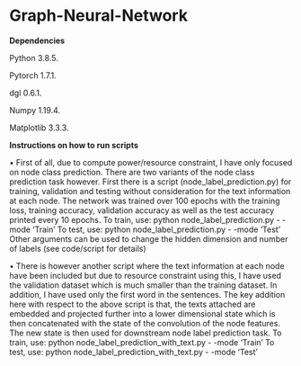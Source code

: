 # Graph-Neural-Network
**Dependencies**

Python 3.8.5. 

Pytorch 1.7.1. 

dgl 0.6.1.   

Numpy 1.19.4. 

Matplotlib 3.3.3. 



**Instructions on how to run scripts**

• First of all, due to compute power/resource constraint, I have only focused on node
class prediction. There are two variants of the node class prediction task however.
First there is a script (node_label_prediction.py) for training, validation and testing
without consideration for the text information at each node. The network was trained
over 100 epochs with the training loss, training accuracy, validation accuracy as well
as the test accuracy printed every 10 epochs.
To train, use: python node_label_prediction.py - -mode ‘Train’
To test, use: python node_label_prediction.py - -mode ‘Test’
Other arguments can be used to change the hidden dimension and number of labels
(see code/script for details)


• There is however another script where the text information at each node have been
included but due to resource constraint using this, I have used the validation dataset
which is much smaller than the training dataset. In addition, I have used only the first
word in the sentences. The key addition here with respect to the above script is that,
the texts attached are embedded and projected further into a lower dimensional state
which is then concatenated with the state of the convolution of the node features.
The new state is then used for downstream node label prediction task.
To train, use: python node_label_prediction_with_text.py - -mode ‘Train’
To test, use: python node_label_prediction_with_text.py - -mode ‘Test’
